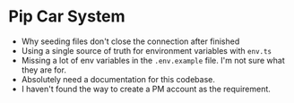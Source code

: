 # Pip Car System

- Why seeding files don't close the connection after finished
- Using a single source of truth for environment variables with `env.ts`
- Missing a lot of env variables in the `.env.example` file. I'm not sure what they are for.
- Absolutely need a documentation for this codebase.
- I haven't found the way to create a PM account as the requirement. 

